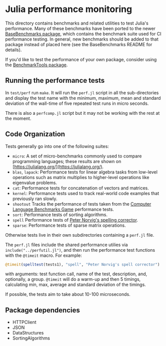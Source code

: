 Julia performance monitoring
============================

This directory contains benchmarks and related utilities to test Julia's
performance. Many of these benchmarks have been ported to the newer
[BaseBenchmarks package](https://github.com/JuliaCI/BaseBenchmarks.jl),
which contains the benchmark suite used for CI performance testing.
In general, new benchmarks should be added to that package instead
of placed here (see the BaseBenchmarks README for details).

If you'd like to test the performance of your own package, consider using
the [BenchmarkTools package](https://github.com/JuliaCI/BenchmarkTools.jl).

Running the performance tests
-----------------------------

In `test/perf` run `make`.  It will run the `perf.jl` script in all
the sub-directories and display the test name with the minimum,
maximum, mean and standard deviation of the wall-time of five repeated
test runs in micro seconds.

There is also a `perfcomp.jl` script but it may not be working with
the rest at the moment.

Code Organization
-----------------

Tests generally go into one of the following suites:

- `micro`: A set of micro-benchmarks commonly used to compare
  programming languages; these results are shown on
    [https://julialang.org/](https://julialang.org/).
- `blas`, `lapack`: Performance tests for linear algebra tasks from
  low-level operations such as matrix multiplies to higher-level
  operations like eigenvalue problems.
- `cat`: Performance tests for concatenation of vectors and matrices.
- `kernel`: Performance tests used to track real-world code examples
  that previously ran slowly.
- `shootout` Tracks the performance of tests taken from the
  [Computer Language Benchmarks Game](http://benchmarksgame.alioth.debian.org/) performance
  tests.
- `sort`: Performance tests of sorting algorithms.
- `spell` Performance tests of
  [Peter Norvig's spelling corrector](http://norvig.com/spell-correct.html).
- `sparse`: Performance tests of sparse matrix operations.

Otherwise tests live in their own subdirectories containing a `perf.jl` file.

The `perf.jl` files include the shared performance utilies via
`include("../perfutil.jl")`, and then run the performance test
functions with the `@timeit` macro. For example:
```julia
@timeit(spelltest(tests1), "spell", "Peter Norvig's spell corrector")
```
with arguments: test function call, name of the test, description,
and, optionally, a group.  `@timeit` will do a warm-up and then 5
timings, calculating min, max, average and standard deviation of
the timings.

If possible, the tests aim to take about 10-100 microseconds.

Package dependencies
--------------------
- HTTPClient
- JSON
- DataStructures
- SortingAlgorithms
